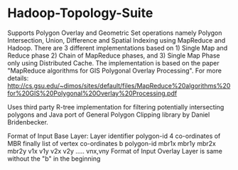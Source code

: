 Hadoop-Topology-Suite
=====================
Supports Polygon Overlay and Geometric Set operations namely Polygon Intersection, Union, Difference and Spatial Indexing 
using MapReduce and Hadoop. There are 3 different implementations based on 1) Single Map and Reduce phase 2) Chain of MapReduce phases, and 3) Single Map Phase only using Distributed Cache. The implementation is based on the paper "MapReduce algorithms for GIS Polygonal Overlay Processing". For more details: http://cs.gsu.edu/~dimos/sites/default/files/MapReduce%20algorithms%20for%20GIS%20Polygonal%20Overlay%20Processing.pdf

Uses third party R-tree implementation for filtering potentially intersecting polygons and Java port of General Polygon Clipping library by Daniel Bridenbecker.   

Format of Input Base Layer:
Layer identifier polygon-id 4 co-ordinates of MBR finally list of vertex co-ordinates
b polygon-id mbr1x mbr1y mbr2x mbr2y v1x v1y v2x v2y ..... vnx,vny 
Format of Input Overlay Layer is same without the "b" in the beginning
